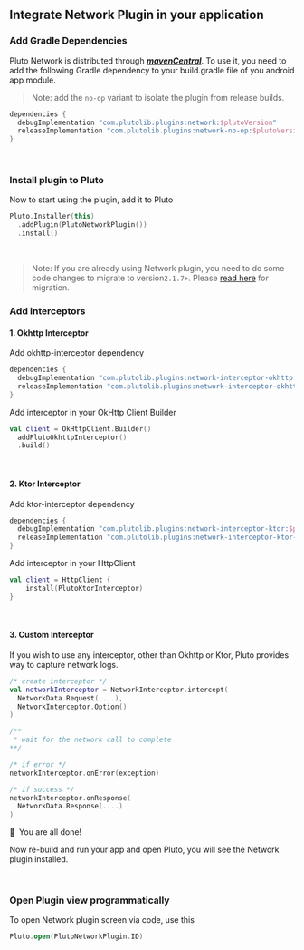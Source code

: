 ## Integrate Network Plugin in your application


### Add Gradle Dependencies
Pluto Network is distributed through [***mavenCentral***](https://central.sonatype.com/artifact/com.plutolib.plugins/network). To use it, you need to add the following Gradle dependency to your build.gradle file of you android app module.

> Note: add the `no-op` variant to isolate the plugin from release builds.
```groovy
dependencies {
  debugImplementation "com.plutolib.plugins:network:$plutoVersion"
  releaseImplementation "com.plutolib.plugins:network-no-op:$plutoVersion"
}
```
<br>

### Install plugin to Pluto

Now to start using the plugin, add it to Pluto
```kotlin
Pluto.Installer(this)
  .addPlugin(PlutoNetworkPlugin())
  .install()
```
<br>

> Note: If you are already using Network plugin, you need to do some code changes to migrate to version`2.1.7+`. Please [read here](https://github.com/androidPluto/pluto/wiki/Migrating-Network-plugin-to-version-2.1.7) for migration.

###  Add interceptors

#### 1. Okhttp Interceptor
Add okhttp-interceptor dependency
```groovy
dependencies {
  debugImplementation "com.plutolib.plugins:network-interceptor-okhttp:$plutoVersion"
  releaseImplementation "com.plutolib.plugins:network-interceptor-okhttp-no-op:$plutoVersion"
}
```

Add interceptor in your OkHttp Client Builder
```kotlin
val client = OkHttpClient.Builder()
  addPlutoOkhttpInterceptor()
  .build()
```
<br>

#### 2. Ktor Interceptor
Add ktor-interceptor dependency
```groovy
dependencies {
  debugImplementation "com.plutolib.plugins:network-interceptor-ktor:$plutoVersion"
  releaseImplementation "com.plutolib.plugins:network-interceptor-ktor-no-op:$plutoVersion"
}
```

Add interceptor in your HttpClient
```kotlin
val client = HttpClient {
    install(PlutoKtorInterceptor)
}
```
<br>

#### 3. Custom Interceptor
If you wish to use any interceptor, other than Okhttp or Ktor, Pluto provides way to capture network logs.
```kotlin
/* create interceptor */
val networkInterceptor = NetworkInterceptor.intercept(
  NetworkData.Request(....),
  NetworkInterceptor.Option()
)

/**
 * wait for the network call to complete
**/

/* if error */
networkInterceptor.onError(exception)

/* if success */
networkInterceptor.onResponse(
  NetworkData.Response(....)
)
```

🎉 &nbsp;You are all done!

Now re-build and run your app and open Pluto, you will see the Network plugin installed.

<br>

### Open Plugin view programmatically
To open Network plugin screen via code, use this
```kotlin
Pluto.open(PlutoNetworkPlugin.ID)
```
<br>

